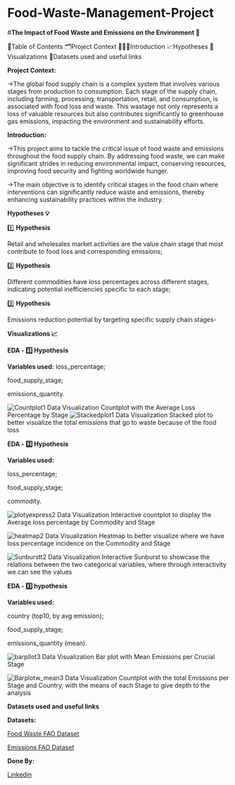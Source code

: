 # Food-Waste-Management-Project

#**The Impact of Food Waste and Emissions on the Environment 🌿**

📖Table of Contents
🗂️Project Context
👨🏻‍💻Introduction
📈Hypotheses
🔎Visualizations
🔗Datasets used and useful links

**Project Context:**

->The global food supply chain is a complex system that involves various stages from production to consumption. Each stage of the supply chain, including farming, processing, transportation, retail, and consumption, is associated with food loss and waste. This wastage not only represents a loss of valuable resources but also contributes significantly to greenhouse gas emissions, impacting the environment and sustainability efforts.

**Introduction:**

->This project aims to tackle the critical issue of food waste and emissions throughout the food supply chain. By addressing food waste, we can make significant strides in reducing environmental impact, conserving resources, improving food security and fighting worldwide hunger.

->The main objective is to identify critical stages in the food chain where interventions can significantly reduce waste and emissions, thereby enhancing sustainability practices within the industry.

**Hypotheses 💡**

1️⃣ **Hypothesis**

Retail and wholesales market activities are the value chain stage that most contribute to food loss and corresponding emissions;

2️⃣ **Hypothesis**

Different commodities have loss percentages across different stages, indicating potential inefficiencies specific to each stage;

3️⃣ **Hypothesis**

Emissions reduction potential by targeting specific supply chain stages-

**Visualizations 📈**

**EDA - 1️⃣ Hypothesis**

**Variables used:**
loss_percentage;

food_supply_stage;

emissions_quantity.

![Countplot1](https://github.com/user-attachments/assets/3ae4ac87-e47a-4fc2-829f-a5322db46ff9)
Data Visualization Countplot with the Average Loss Percentage by Stage
![Stackedplot1](https://github.com/user-attachments/assets/bc0e47f3-5035-4d8d-94a3-08df8e07170d)
Data Visualization Stacked plot to better visualize the total emissions that go to waste because of the food loss

**EDA - 2️⃣ Hypothesis**

**Variables used:**

loss_percentage;

food_supply_stage;

commodity.

![plotyexpress2](https://github.com/user-attachments/assets/ed630b4d-6f1e-450c-9a57-32ff086bfc5f)
Data Visualization Interactive countplot to display the Average loss percentage by Commodity and Stage 

![heatmap2](https://github.com/user-attachments/assets/8590e477-62c4-46f6-bf6d-1de433ecdcce)
Data Visualization Heatmap to better visualize where we have loss percentage incidence on the Commodity and Stage

![Sunburstt2](https://github.com/user-attachments/assets/6b45a349-2426-4192-9791-8544ab0b8dd0)
Data Visualization Interactive Sunburst to showcase the relations between the two categorical variables, where through interactivity we can see the values

**EDA - 3️⃣ hypothesis**

**Variables used:**

country (top10, by avg emission);

food_supply_stage;

emissions_quantity (mean).

![barpllot3](https://github.com/user-attachments/assets/dd3f9f42-700b-4fd4-9d1e-b4cb9ab2a96a)
Data Visualization Bar plot with Mean Emissions per Crucial Stage

![Barplotw_mean3](https://github.com/user-attachments/assets/d7eb175d-97a0-433f-a55d-0643c633b919)
Data Visualization Countplot with the total Emissions per Stage and Country, with the means of each Stage to give depth to the analysis

**Datasets used and useful links**

**Datasets:**

[Food Waste FAO Dataset](https://www.fao.org/platform-food-loss-waste/flw-data/en/)

[Emissions FAO Dataset](https://www.fao.org/faostat/en/#data/GT)

**Done By:**

[Linkedin](https://www.linkedin.com/in/sashankch)
